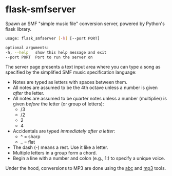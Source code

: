 # flask-smfserver

Spawn an SMF "simple music file" conversion server, powered by Python's flask library.

```bash
usage: flask_smfserver [-h] [--port PORT]

optional arguments:
-h, --help   show this help message and exit
--port PORT  Port to run the server on
```

The server page presents a text input area where you can type a song as specified by the simplified SMF music specification language:

- Notes are typed as letters with spaces between them.
- All notes are assumed to be the 4th octave unless a number is given *after* the letter.
- All notes are assumed to be quarter notes unless a number (multiplier) is given *before* the letter (or group of letters):
  - /3
  - /2
  - 2
  - 4
- Accidentals are typed *immediately after a letter*:
  - ^ = sharp
  - _ = flat
- The dash (-) means a rest. Use it like a letter.
- Multiple letters in a group form a chord.
- Begin a line with a number and colon (e.g., 1:) to specify a unique voice.

Under the hood, conversions to MP3 are done using the [abc](../bash/abc.md) and [mp3](../bash/mp3.md) tools.


